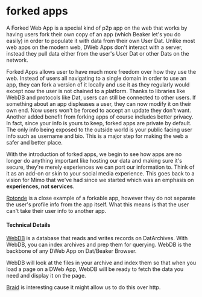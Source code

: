 # forked apps
A Forked Web App is a special kind of p2p app on the web that works by having users fork their own copy of an app (which Beaker let's you do easily) in order to populate it with data from their own User Dat. Unlike most web apps on the modern web, DWeb Apps don't interact with a server, instead they pull data either from the user's User Dat or other Dats on the network.

Forked Apps allows user to have much more freedom over how they use the web. Instead of users all navigating to a single domain in order to use an app, they can fork a version of it locally and use it as they regularly would except now the user is not chained to a platform. Thanks to libraries like WebDB and protocols like Dat, users can still be connected to other users. If something about an app displeases a user, they can now modify it on their own end. Now users won't be forced to accept an update they don't want. Another added benefit from forking apps of course includes better privacy. In fact, since your info is yours to keep, forked apps are private by default. The only info being exposed to the outside world is your public facing user info such as username and bio. This is a major step for making the web a safer and better place.

With the introduction of forked apps, we begin to see how apps are no longer do anything important like hosting our data and making sure it's secure, they're merely experiences we can port our information to. Think of it as an add-on or skin to your social media experience. This goes back to a vision for Mimo that we've had since we started which was an emphasis on **experiences, not services**.

[Rotonde](https://louis.center/p2p-social-networking/) is a close example of a forkable app, however they do not separate the user's profile info from the app itself. What this means is that the user can't take their user info to another app.

#### Technical Details
[WebDB](https://github.com/beakerbrowser/webdb) is a database that reads and writes records on DatArchives. With WebDB, you can index archives and prep them for querying. WebDB is the backbone of any DWeb App on Dat/Beaker Browser.

WebDB will look at the files in your archive and index them so that when you load a page on a DWeb App, WebDB will be ready to fetch the data you need and display it on the page.

[Braid](https://braid.news/) is interesting cause it might allow us to do this over http.
